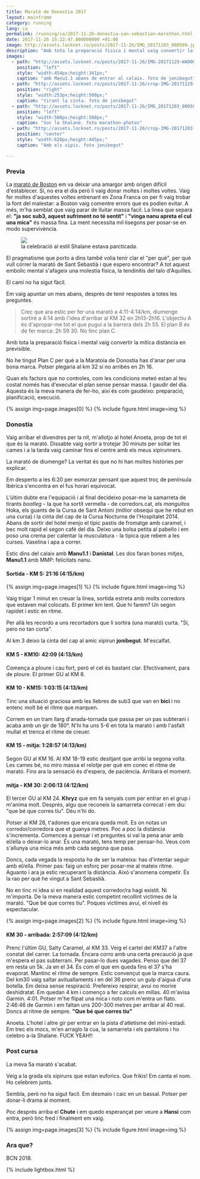 ```yaml
---
title: Marató de Donostia 2017
layout: mainframe
category: running
lang: ca
permalink: /running/ca/2017-11-26-donostia-san-sebastian-marathon.html
date: 2017-11-26 15:22:47.000000000 +01:00
image: http://assets.locknet.ro/posts/2017-11-26/IMG_20171203_000509.jpg
description: "Amb tota la preparació fisica i mental vaig convertir la mítica distància en previsible."
images:
  - path: "http://assets.locknet.ro/posts/2017-11-26/IMG-20171129-WA0004.jpg"
    position: "left"
    style: "width:454px;height:341px;"
    caption: "amb Manu1.1 abans de entrar al calaix. foto de jonibegut"
  - path: "http://assets.locknet.ro/posts/2017-11-26/crop-IMG-20171129-WA0003.jpg"
    position: "right"
    style: "width:253px;height:500px;"
    caption: "tirant la cinta. foto de jonibegut"
  - path: "http://assets.locknet.ro/posts/2017-11-26/IMG_20171203_000509.jpg"
    position: "left"
    style: "width:500px;height:500px;"
    caption: "Soc la Shalane. foto marathon-photos"
  - path: "http://assets.locknet.ro/posts/2017-11-26/crop-IMG-20171203-WA0007.jpg"
    position: "center"
    style: "width:620px;height:445px;"
    caption: "Amb els xipis. foto jonibegut"

---
```


### Previa

La [marató de Boston](http://locknet.ro/running/ca/2017-04-17-boston-marathon.html) em va deixar una amargor amb origen difícil d'establecer. Sí, no era el día però li vaig donar moltes i moltes voltes. Vaig fer moltes d'aquestes voltes entrenant en Zona Franca on per fi vaig trobar la font del malestar: a Boston vaig comentre errors que es podien evitar. A més, m'ha semblat que vaig parar de lluitar massa facil. La linea que separa el: **"ja soc sub3, aquest sufriment no té sentit"** i **"vinga nanu apreta el cul una mica"** és massa fina. La ment necessita mil·lisegons per posar-se en modo supervivència.

<figure class="right">
  <img src="https://media.giphy.com/media/3o6fJeVf8RjB2Zhs3e/giphy.gif"/>
  <figcaption>la celebració al estil Shalane estava parcticada.</figcaption>
</figure>

El pragmatisme que porto a dins també volia tenir clar el "per què", per què vull córrer la marató de Sant Sebastià i que espero encontrar? A tot aquest embolic mental s'afageix una molestia fisica, la tendinitis del talo d'Aquilles.

El camí no ha sigut fàcil.

Em vaig apuntar un mes abans, després de tenir respostes a totes les preguntes.

<blockquote>
Crec que ara estic per fer una marató a 4:11-4:14/km, diumenge sortiré a 4:14 amb l'idea d'arribar al KM 32 en 2h13-2h16. L'objectiu A és d'apropar-me tot el que pugui a la barrera dels 2h 55. El plan B és de fer marca: 2h 59 30. No tinc plan C.
</blockquote>

Amb tota la preparació fisica i mental vaig convertir la mítica distància en previsible.

No he tingut Plan C per què a la Maratoia de Donostia has d'anar per una bona marca. Potser plegaria al km 32 si no arribés en 2h 16.

Quan els factors que no controles, com les condicions meteó estan al teu costat només has d'executar el plan sense pensar massa. I gaudir del día. Aquesta és la meva manera de fer-ho, així és com gaudeixo: preparació, planificació, execució.

{% assign img=page.images[0] %}
{% include figure.html image=img %}

### Donostia

Vaig arribar el divendres per la nit, m'allotjo al hotel Anoeta, prop de tot el que és la marató. Dissabte vaig sortir a trotejar 30 minuts per soltar les cames i a la tarda vaig caminar fins el centre amb els meus xipirunners.

La marató de diumenge? La veritat és que no hi han moltes històries per explicar.

Em desperto a les 6:20 per esmorzar pensant que aquest troç de península Ibèrica s'encontra en el fus horari equivocat.

L'últim dubte era l'equipació i al final decideixo posar-me la samarreta de tirants *bootleg* - la que ha sortit vermella - de corredors.cat, els _manguitos_ Hoka, els guants de la Cursa de Sant Antoni (millior obsequi que he rebut en una cursa) i la cinta del cap de la Cursa Nocturna de l'Hospitalet 2014. Abans de sortir del hotel menjo el tipic pastis de fromatge amb caramel, i bec molt rapid el segon café del día. Deixo una bolsa petita al pabello i em poso una crema per calentar la musculatura - la tipica que rebem a les curses. Vaselina i apa a correr.

Estic dins del calaix amb **Manu1.1** i **Danistal**. Les dos faran bones mitjes, **Manu1.1** amb MMP: felicitats nanu.

#### Sortida - KM 5: 21:16 (4:15/km)

{% assign img=page.images[1] %}
{% include figure.html image=img %}

Vaig trigar 1 minut en creuar la linea, sortida estreta amb molts corredors que estaven mal colocats. El primer km lent. Que hi farem? Un segon rapidet i estic en ritme.

Per allà les recordo a uns recortadors que li sortira (una marató) curta. "Si, pero no tan corta".

Al km 3 deixo la cinta del cap al amic xipirun **jonibegut**. M'escalfat.

#### KM 5 - KM10: 42:09 (4:13/km)
Comença a ploure i cau fort, però el cel és bastant clar. Efectivament, para de ploure. El primer GU al KM 8.

#### KM 10 - KM15: 1:03:15 (4:13/km)
Tinc una situació graciosa amb les llebres de sub3 que van en **bici** i no entenc molt bé el ritme que marquen.

Correm en un tram llarg d'anada-tornada que passa per un pas subterani i acaba amb un gir de 180°. N'hi ha uns 5-6 en tota la marató i amb l'asfalt mullat et trenca el ritme de creuer.

#### KM 15 - mitja: 1:28:57 (4:13/km)
Segon GU al KM 16. Al KM 18-19 estic desitjant que arribi la segona volta. Les cames bé, no miro massa el relotje per què em conec el ritme de marató. Fins ara la sensació és d'espera, de paciència. Arribara el moment.

#### mitja - KM 30: 2:06:13 (4:12/km)
El tercer GU al KM 24. **Khryz** que em fa senyals com per entrar en el grup i m'anima molt. Després, algu que reconeix la samarreta correcat i em diu: "que bé que corres tiu". Déu n'hi do.

Potser al KM 28, t'adones que encara queda molt. Es on notas un corredor/corredora que et guanya metres. Poc a poc la distància s'incrementa. Comences a pensar i et preguntes si val la pena anar amb el/ella o deixar-lo anar. És una marató, tens temp per pensar-ho. Veus com s'allunya una mica més amb cada segona que pasa.

Doncs, cada vegada la resposta ha de ser la mateixa: has d'intentar seguir amb el/ella. Primer pas: faig un esforç per posar-me al mateix ritme. Aguanto i ara ja estic recuperant la distància. Aixó s'anomena competir. És la rao per què he vingut a Sant Sebastià.

No en tinc ni idea si en realidad aquest corredor/ra hagi existit. Ni m'importa. De la meva manera estic competint recollint victimes de la marató. "Que bé que corres tiu". Poques victimes avui, el nivell és espectacular.

{% assign img=page.images[2] %}
{% include figure.html image=img %}

#### KM 30 - arribada: 2:57:09 (4:12/km)

Prenc l'últim GU, Salty Caramel, al KM 33. Veig el cartel del KM37 a l'altre constat del carrer. La tornada. Encara corro amb una certa precaució ja que m'espera el pas subterrani. Per pasar-lo dues vagades. Penso que del 37 em resta un 5k. Ja en el 34. És com el que em queda fins el 37 s'ha evaporat. Mantinc el ritme de sempre. Estic convençut que la marca caura.
Del km30 vaig saltar avituallaments i en del 36 prenc un gulp d'aigua d'una botella. Em deixa sense respiració. Prefereixo respirar, avui no morire deshidratat.
Em quedan 4 km i començo a fer calculs en millas. 40 m'avisa Garmin. 4:01. Potser m'he flipat una mica i noto com m'entra un flato. 2:46:46 de Garmin i em faltan uns 200-300 metres per arribar al 40 real. Doncs al ritme de sempre. **"Que bé que corres tiu"**

Anoeta. L'hotel i altre gir per entrar en la pista d'atletisme del mini-estadi. Em trec els mocs, m'en arraglo la cua, la samarreta i els pantalons i ho celebro a-la Shalane. FUCK YEAH!!

### Post cursa

La meva 5a marató s'acabat.

Veig a la grada els xipiruns que estan euforics. Que frikis! Em canta el nom. Ho celebrem junts.

Sembla, però no ha sigut facil. Em desmaio i caic en un bassal. Potser per donar-li drama al moment.

Poc després arriba el **Chute** i em quedo esperançat per veure a **Hansi** com entra, però tinc fred i finalment em vaig.

{% assign img=page.images[3] %}
{% include figure.html image=img %}

<div class="clearfix"></div>

### Ara que?

BCN 2018.

{% include lightbox.html %}
